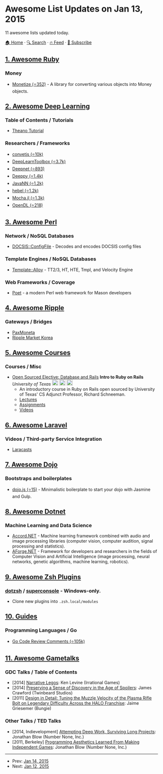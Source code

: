 # Awesome List Updates on Jan 13, 2015

11 awesome lists updated today.

[🏠 Home](/README.md) · [🔍 Search](https://www.trackawesomelist.com/search/) · [🔥 Feed](https://www.trackawesomelist.com/rss.xml) · [📮 Subscribe](https://trackawesomelist.us17.list-manage.com/subscribe?u=d2f0117aa829c83a63ec63c2f&id=36a103854c)



## [1. Awesome Ruby](/content/markets/awesome-ruby/README.md)

### Money

*   [Monetize (⭐352)](https://github.com/RubyMoney/monetize) - A library for converting various objects into Money objects.

## [2. Awesome Deep Learning](/content/ChristosChristofidis/awesome-deep-learning/README.md)

### Table of Contents / Tutorials

*   [Theano Tutorial](http://deeplearning.net/tutorial/deeplearning.pdf)

### Researchers / Frameworks

*   [convetjs (⭐10k)](https://github.com/karpathy/convnetjs)
*   [DeepLearnToolbox (⭐3.7k)](https://github.com/rasmusbergpalm/DeepLearnToolbox)
*   [Deepnet (⭐893)](https://github.com/nitishsrivastava/deepnet)
*   [Deeppy (⭐1.4k)](https://github.com/andersbll/deeppy)
*   [JavaNN (⭐1.2k)](https://github.com/ivan-vasilev/neuralnetworks)
*   [hebel (⭐1.2k)](https://github.com/hannes-brt/hebel)
*   [Mocha.jl (⭐1.3k)](https://github.com/pluskid/Mocha.jl)
*   [OpenDL (⭐218)](https://github.com/guoding83128/OpenDL)

## [3. Awesome Perl](/content/hachiojipm/awesome-perl/README.md)

### Network / NoSQL Databases

*   [DOCSIS::ConfigFile](https://metacpan.org/pod/DOCSIS::ConfigFile) -  Decodes and encodes DOCSIS config files

### Template Engines / NoSQL Databases

*   [Template::Alloy](https://metacpan.org/pod/Template::Alloy) - TT2/3, HT, HTE, Tmpl, and Velocity Engine

### Web Frameworks / Coverage

*   [Poet](https://metacpan.org/pod/Poet) - a modern Perl web framework for Mason developers

## [4. Awesome Ripple](/content/vhpoet/awesome-ripple/README.md)

### Gateways / Bridges

*   [PaxMoneta](https://paxmoneta.com)
*   [Ripple Market Korea](http://ripple-market.co.kr/)

## [5. Awesome Courses](/content/prakhar1989/awesome-courses/README.md)

### Courses / Misc

*   [Open Sourced Elective: Database and Rails](http://www.schneems.com/ut-rails/) **Intro to Ruby on Rails** *University of Texas* <img src="https://assets-cdn.github.com/images/icons/emoji/unicode/1f4f9.png" width="20" height="20" alt="Lecture Videos" title="Lecture Videos" /> <img src="https://assets-cdn.github.com/images/icons/emoji/unicode/1f4bb.png" width="20" height="20" alt="Assignments" title="Assignments" /> <img src="https://assets-cdn.github.com/images/icons/emoji/unicode/1f4dd.png" width="20" height="20" alt="Lecture Notes" title="Lecture Notes" />
    *   An introductory course in Ruby on Rails open sourced by University of Texas' CS Adjunct Professor, Richard Schneeman.
    *   [Lectures](http://www.schneems.com/ut-rails/)
    *   [Assignments](http://www.schneems.com/ut-rails/)
    *   [Videos](https://www.youtube.com/playlist?list=PL7A85FD7803A8CB1F)

## [6. Awesome Laravel](/content/chiraggude/awesome-laravel/README.md)

### Videos / Third-party Service Integration

*   [Laracasts](https://laracasts.com/)

## [7. Awesome Dojo](/content/petk/awesome-dojo/README.md)

### Bootstraps and boilerplates

*   [dojo.js (⭐15)](https://github.com/gpedro/dojo.js) - Minimalistic boilerplate to start your dojo with Jasmine and Gulp.

## [8. Awesome Dotnet](/content/quozd/awesome-dotnet/README.md)

### Machine Learning and Data Science

*   [Accord.NET](http://accord-framework.net/) - Machine learning framework combined with audio and image processing libraries (computer vision, computer audition, signal processing and statistics).
*   [AForge.NET](http://www.aforgenet.com/) - Framework for developers and researchers in the fields of Computer Vision and Artificial Intelligence (image processing, neural networks, genetic algorithms, machine learning, robotics).

## [9. Awesome Zsh Plugins](/content/unixorn/awesome-zsh-plugins/README.md)

### [dotzsh](https://github.com/dotphiles/dotzsh) / [superconsole](https://github.com/alexchmykhalo/superconsole)   \- Windows-only.

*   Clone new plugins into `.zsh.local/modules`

## [10. Guides](/content/NARKOZ/guides/README.md)

### Programming Languages / Go

*   [Go Code Review Comments (⭐105k)](https://github.com/golang/go/wiki/CodeReviewComments)

## [11. Awesome Gametalks](/content/hzoo/awesome-gametalks/README.md)

### GDC Talks / Table of Contents

*   \[2014] [Narrative Legos](http://www.gdcvault.com/play/1020434/): Ken Levine (Irrational Games)
*   \[2014] [Preserving a Sense of Discovery in the Age of Spoilers](http://vimeo.com/91436410): James Crawford (Twinbeard Studios)
*   \[2011] [Design in Detail: Tuning the Muzzle Velocity of the Plasma Rifle Bolt on Legendary Difficulty Across the HALO Franchise](http://www.gdcvault.com/play/1014704/): Jaime Griesemer (Bungie)

### Other Talks / TED Talks

*   \[2014, Indievelopment] [Attempting Deep Work, Surviving Long Projects](http://vimeo.com/94259578): Jonathan Blow (Number None, Inc.)
*   \[2011, Berkeley] [Programming Aesthetics Learned From Making Independent Games](https://www.youtube.com/watch?v=JjDsP5n2kSM): Jonathan Blow (Number None, Inc.)

---

- Prev: [Jan 14, 2015](/content/2015/01/14/README.md)
- Next: [Jan 12, 2015](/content/2015/01/12/README.md)